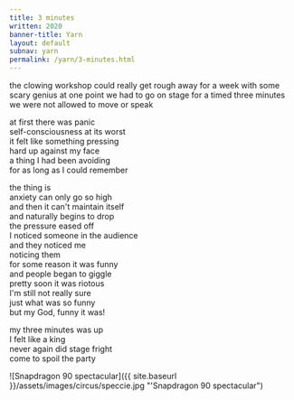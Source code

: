 ```yaml
---
title: 3 minutes 
written: 2020
banner-title: Yarn
layout: default
subnav: yarn
permalink: /yarn/3-minutes.html
---
```


<div class="poem">
the clowing workshop  
could really get rough  
away for a week  
with some scary genius  
at one point  
we had to go on stage  
for a timed three minutes  
we were not allowed  
to move or speak


at first there was panic  
self-consciousness at its worst  
it felt like something pressing  
hard up against my face  
a thing I had been avoiding  
for as long as I could remember  


the thing is  
anxiety can only go so high  
and then it can't maintain itself  
and naturally begins to drop  
the pressure eased off  
I noticed someone in the audience  
and they noticed me  
noticing them  
for some reason it was funny  
and people began to giggle  
pretty soon it was riotous  
I'm still not really sure  
just what was so funny  
but my God, funny it was!  


my three minutes was up  
I felt like a king  
never again did stage fright  
come to spoil the party
</div>

![Snapdragon 90 spectacular]({{ site.baseurl }}/assets/images/circus/speccie.jpg "'Snapdragon 90 spectacular") 
